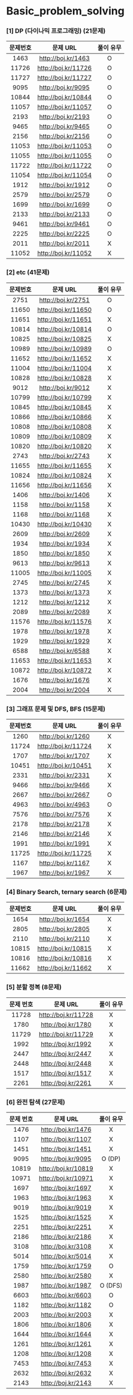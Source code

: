 # Basic_problem_solving

### **[1] DP (다이나믹 프로그래밍)** (21문제)

| 문제번호 |      문제 URL       | 풀이 유무 |
| :------: | :-----------------: | :-------: |
|   1463   | http://boj.kr/1463  |     O     |
|  11726   | http://boj.kr/11726 |     O     |
|  11727   | http://boj.kr/11727 |     O     |
|   9095   | http://boj.kr/9095  |     O     |
|  10844   | http://boj.kr/10844 |     O     |
|  11057   | http://boj.kr/11057 |     O     |
|   2193   | http://boj.kr/2193  |     O     |
|   9465   | http://boj.kr/9465  |     O     |
|   2156   | http://boj.kr/2156  |     O     |
|  11053   | http://boj.kr/11053 |     O     |
|  11055   | http://boj.kr/11055 |     O     |
|  11722   | http://boj.kr/11722 |     O     |
|  11054   | http://boj.kr/11054 |     O     |
|   1912   | http://boj.kr/1912  |     O     |
|   2579   | http://boj.kr/2579  |     O     |
|   1699   | http://boj.kr/1699  |     O     |
|   2133   | http://boj.kr/2133  |     O     |
|   9461   | http://boj.kr/9461  |     O     |
|   2225   | http://boj.kr/2225  |     O     |
|   2011   | http://boj.kr/2011  |     X     |
|  11052   | http://boj.kr/11052 |     X     |

### [2] etc (41문제)

| 문제번호 |      문제 URL       | 풀이 유무 |
| :------: | :-----------------: | :-------: |
|   2751   | http://boj.kr/2751  |     O     |
|  11650   | http://boj.kr/11650 |     O     |
|  11651   | http://boj.kr/11651 |     X     |
|  10814   | http://boj.kr/10814 |     O     |
|  10825   | http://boj.kr/10825 |     X     |
|  10989   | http://boj.kr/10989 |     O     |
|  11652   | http://boj.kr/11652 |     X     |
|  11004   | http://boj.kr/11004 |     X     |
|  10828   | http://boj.kr/10828 |     X     |
|   9012   | http://boj.kr/9012  |     X     |
|  10799   | http://boj.kr/10799 |     X     |
|  10845   | http://boj.kr/10845 |     X     |
|  10866   | http://boj.kr/10866 |     X     |
|  10808   | http://boj.kr/10808 |     X     |
|  10809   | http://boj.kr/10809 |     X     |
|  10820   | http://boj.kr/10820 |     X     |
|   2743   | http://boj.kr/2743  |     X     |
|  11655   | http://boj.kr/11655 |     X     |
|  10824   | http://boj.kr/10824 |     X     |
|  11656   | http://boj.kr/11656 |     X     |
|   1406   | http://boj.kr/1406  |     X     |
|   1158   | http://boj.kr/1158  |     X     |
|   1168   | http://boj.kr/1168  |     X     |
|  10430   | http://boj.kr/10430 |     X     |
|   2609   | http://boj.kr/2609  |     X     |
|   1934   | http://boj.kr/1934  |     X     |
|   1850   | http://boj.kr/1850  |     X     |
|   9613   | http://boj.kr/9613  |     X     |
|  11005   | http://boj.kr/11005 |     X     |
|   2745   | http://boj.kr/2745  |     X     |
|   1373   | http://boj.kr/1373  |     X     |
|   1212   | http://boj.kr/1212  |     X     |
|   2089   | http://boj.kr/2089  |     X     |
|  11576   | http://boj.kr/11576 |     X     |
|   1978   | http://boj.kr/1978  |     X     |
|   1929   | http://boj.kr/1929  |     X     |
|   6588   | http://boj.kr/6588  |     X     |
|  11653   | http://boj.kr/11653 |     X     |
|  10872   | http://boj.kr/10872 |     X     |
|   1676   | http://boj.kr/1676  |     X     |
|   2004   | http://boj.kr/2004  |     X     |

### [3] 그래프 문제 및 DFS, BFS (15문제)

| 문제번호 |      문제 URL       | 풀이 유무 |
| :------: | :-----------------: | :-------: |
|   1260   | http://boj.kr/1260  |     X     |
|  11724   | http://boj.kr/11724 |     X     |
|   1707   | http://boj.kr/1707  |     X     |
|  10451   | http://boj.kr/10451 |     X     |
|   2331   | http://boj.kr/2331  |     X     |
|   9466   | http://boj.kr/9466  |     X     |
|   2667   | http://boj.kr/2667  |     O     |
|   4963   | http://boj.kr/4963  |     O     |
|   7576   | http://boj.kr/7576  |     X     |
|   2178   | http://boj.kr/2178  |     X     |
|   2146   | http://boj.kr/2146  |     X     |
|   1991   | http://boj.kr/1991  |     X     |
|  11725   | http://boj.kr/11725 |     X     |
|   1167   | http://boj.kr/1167  |     X     |
|   1967   | http://boj.kr/1967  |     X     |

### [4] Binary Search, ternary search (6문제)

| 문제번호 |      문제 URL       | 풀이 유무 |
| :------: | :-----------------: | :-------: |
|   1654   | http://boj.kr/1654  |     X     |
|   2805   | http://boj.kr/2805  |     X     |
|   2110   | http://boj.kr/2110  |     X     |
|  10815   | http://boj.kr/10815 |     X     |
|  10816   | http://boj.kr/10816 |     X     |
|  11662   | http://boj.kr/11662 |     X     |

### [5] 분할 정복 (8문제)

| 문제 번호 |      문제 URL       | 풀이 유무 |
| :-------: | :-----------------: | :-------: |
|   11728   | http://boj.kr/11728 |     X     |
|   1780    | http://boj.kr/1780  |     X     |
|   11729   | http://boj.kr/11729 |     X     |
|   1992    | http://boj.kr/1992  |     X     |
|   2447    | http://boj.kr/2447  |     X     |
|   2448    | http://boj.kr/2448  |     X     |
|   1517    | http://boj.kr/1517  |     X     |
|   2261    | http://boj.kr/2261  |     X     |

### [6] 완전 탐색 (27문제)

| 문제 번호 |      문제 URL       | 풀이 유무 |
| :-------: | :-----------------: | :-------: |
|   1476    | http://boj.kr/1476  |     X     |
|   1107    | http://boj.kr/1107  |     X     |
|   1451    | http://boj.kr/1451  |     X     |
|   9095    | http://boj.kr/9095  |  O (DP)   |
|   10819   | http://boj.kr/10819 |     X     |
|   10971   | http://boj.kr/10971 |     X     |
|   1697    | http://boj.kr/1697  |     X     |
|   1963    | http://boj.kr/1963  |     X     |
|   9019    | http://boj.kr/9019  |     X     |
|   1525    | http://boj.kr/1525  |     X     |
|   2251    | http://boj.kr/2251  |     X     |
|   2186    | http://boj.kr/2186  |     X     |
|   3108    | http://boj.kr/3108  |     X     |
|   5014    | http://boj.kr/5014  |     X     |
|   1759    | http://boj.kr/1759  |     O     |
|   2580    | http://boj.kr/2580  |     X     |
|   1987    | http://boj.kr/1987  |  O (DFS)  |
|   6603    | http://boj.kr/6603  |     O     |
|   1182    | http://boj.kr/1182  |     O     |
|   2003    | http://boj.kr/2003  |     X     |
|   1806    | http://boj.kr/1806  |     X     |
|   1644    | http://boj.kr/1644  |     X     |
|   1261    | http://boj.kr/1261  |     X     |
|   1208    | http://boj.kr/1208  |     X     |
|   7453    | http://boj.kr/7453  |     X     |
|   2632    | http://boj.kr/2632  |     X     |
|   2143    | http://boj.kr/2143  |     X     |

